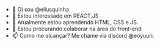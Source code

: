 - 👋 Oi sou @eilusquinha
- 👀 Estou interessado em REACT.JS
- 🌱 Atualmente estou aprendendo HTML, CSS e JS.
- 💞️ Estou procurando colaborar na área do front-end
- 📫 Como me alcançar? Me chame via discord @eoyuuri.
